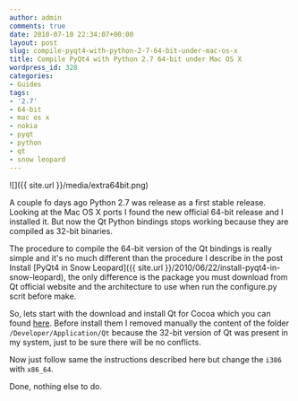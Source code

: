 ```yaml
---
author: admin
comments: true
date: 2010-07-10 22:34:07+00:00
layout: post
slug: compile-pyqt4-with-python-2-7-64-bit-under-mac-os-x
title: Compile PyQt4 with Python 2.7 64-bit under Mac OS X
wordpress_id: 328
categories:
- Guides
tags:
- '2.7'
- 64-bit
- mac os x
- nokia
- pyqt
- python
- qt
- snow leopard
---
```


![]({{ site.url }}/media/extra64bit.png)

A couple fo days ago Python 2.7 was release as a first stable release. Looking at the Mac OS X ports I found the new official 64-bit release and I installed it. But now the Qt Python bindings stops working because they are compiled as 32-bit binaries.

<!-- more -->The procedure to compile the 64-bit version of the Qt bindings is really simple and it's no much different than the procedure I describe in the post Install [PyQt4 in Snow Leopard]({{ site.url }}/2010/06/22/install-pyqt4-in-snow-leopard), the only difference is the package you must download from Qt official website and the architecture to use when run the configure.py scrit before make.

So, lets start with the download and install Qt for Cocoa which you can found [here](http://qt.nokia.com/downloads/qt-for-open-source-cpp-development-on-mac-os-x). Before install them I removed manually the content of the folder `/Developer/Application/Qt` because the 32-bit version of Qt was present in my system, just to be sure there will be no conflicts.

Now just follow same the instructions described here but change the `i386` with `x86_64`.

Done, nothing else to do.
